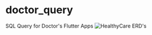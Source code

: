 # doctor_query
SQL Query for Doctor's Flutter Apps
![HealthyCare ERD's](https://i.ibb.co/5hfZRGS/image.png)
